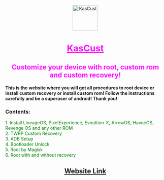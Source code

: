 <div style="text-align:center;color:magenta">
<a href="https://kasroudra.github.io/kascust"><img src="https://i.postimg.cc/j58kgmt6/kc.png" width="80px" height="80px" alt="KasCust"></a>
<h1><u>KasCust</u></h1>
<h2>Customize your device with root, custom rom and custom recovery!</h2>
</div>
<h4>This is the website where you will get all procedures to root device or install custom recovery or install custom rom! Follow the instructions carefully and be a superuser of android! Thank you!</h4>
<h3>Contents:</h3>
<div style="white-space:pre-line; color:green">1. Install LineageOS, PixelExperience, Evoultion-X, ArrowOS, HavocOS, Revenge OS and any other ROM
2. TWRP Custom Recovery
3. ADB Setup
4. Bootloader Unlock
5. Root by Magisk
6. Root with and without recovery
</div>
<h2 align="center"><a href="https://kasroudra.github.io/kascust">Website Link</a><h2>